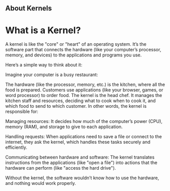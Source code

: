 ## About Kernels
# What is a Kernel?
A kernel is like the "core" or "heart" of an operating system. It’s the software part that connects the hardware (like your computer’s processor, memory, and devices) to the applications and programs you use.

Here’s a simple way to think about it:

Imagine your computer is a busy restaurant:

The hardware (like the processor, memory, etc.) is the kitchen, where all the food is prepared.
Customers use applications (like your browser, games, or word processor) to order food.
The kernel is the head chef. It manages the kitchen staff and resources, deciding what to cook when to cook it, and which food to send to which customer.
In other words, the kernel is responsible for:

Managing resources: It decides how much of the computer’s power (CPU), memory (RAM), and storage to give to each application.

Handling requests: When applications need to save a file or connect to the internet, they ask the kernel, which handles these tasks securely and efficiently.

Communicating between hardware and software: The kernel translates instructions from the applications (like "open a file") into actions that the hardware can perform (like "access the hard drive").

Without the kernel, the software wouldn’t know how to use the hardware, and nothing would work properly.
